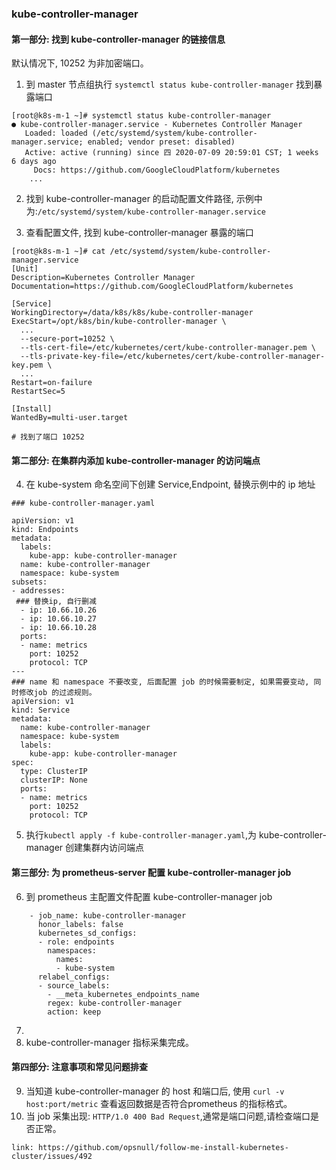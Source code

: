 ### kube-controller-manager
####  第一部分: 找到 kube-controller-manager 的链接信息

默认情况下, 10252 为非加密端口。
1. 到 master 节点组执行 `systemctl status kube-controller-manager` 找到暴露端口
```
[root@k8s-m-1 ~]# systemctl status kube-controller-manager
● kube-controller-manager.service - Kubernetes Controller Manager
   Loaded: loaded (/etc/systemd/system/kube-controller-manager.service; enabled; vendor preset: disabled)
   Active: active (running) since 四 2020-07-09 20:59:01 CST; 1 weeks 6 days ago
     Docs: https://github.com/GoogleCloudPlatform/kubernetes
    ...
```
2. 找到 kube-controller-manager 的启动配置文件路径, 示例中为:`/etc/systemd/system/kube-controller-manager.service`

3. 查看配置文件, 找到 kube-controller-manager 暴露的端口
```
[root@k8s-m-1 ~]# cat /etc/systemd/system/kube-controller-manager.service
[Unit]
Description=Kubernetes Controller Manager
Documentation=https://github.com/GoogleCloudPlatform/kubernetes

[Service]
WorkingDirectory=/data/k8s/k8s/kube-controller-manager
ExecStart=/opt/k8s/bin/kube-controller-manager \
  ...
  --secure-port=10252 \
  --tls-cert-file=/etc/kubernetes/cert/kube-controller-manager.pem \
  --tls-private-key-file=/etc/kubernetes/cert/kube-controller-manager-key.pem \
  ...
Restart=on-failure
RestartSec=5

[Install]
WantedBy=multi-user.target

# 找到了端口 10252
```

#### 第二部分: 在集群内添加 kube-controller-manager 的访问端点
4. 在 kube-system 命名空间下创建 Service,Endpoint, 替换示例中的 ip 地址
```
### kube-controller-manager.yaml

apiVersion: v1
kind: Endpoints
metadata:
  labels:
    kube-app: kube-controller-manager
  name: kube-controller-manager
  namespace: kube-system
subsets:
- addresses:
 ### 替换ip, 自行删减
  - ip: 10.66.10.26
  - ip: 10.66.10.27
  - ip: 10.66.10.28
  ports:
  - name: metrics
    port: 10252
    protocol: TCP
---
### name 和 namespace 不要改变, 后面配置 job 的时候需要制定, 如果需要变动, 同时修改job 的过滤规则。
apiVersion: v1
kind: Service
metadata:
  name: kube-controller-manager
  namespace: kube-system
  labels:
    kube-app: kube-controller-manager
spec:
  type: ClusterIP
  clusterIP: None
  ports:
  - name: metrics
    port: 10252
    protocol: TCP
```
5. 执行`kubectl apply -f kube-controller-manager.yaml`,为 kube-controller-manager 创建集群内访问端点

#### 第三部分: 为 prometheus-server 配置 kube-controller-manager job
6. 到 prometheus 主配置文件配置 kube-controller-manager job
```
    - job_name: kube-controller-manager
      honor_labels: false
      kubernetes_sd_configs:
      - role: endpoints
        namespaces:
          names:
          - kube-system
      relabel_configs:
      - source_labels:
        - __meta_kubernetes_endpoints_name
        regex: kube-controller-manager
        action: keep
```
7. 
8. kube-controller-manager 指标采集完成。

#### 第四部分: 注意事项和常见问题排查
9. 当知道 kube-controller-manager 的 host 和端口后, 使用 `curl -v host:port/metric` 查看返回数据是否符合prometheus 的指标格式。
10. 当 job 采集出现: `HTTP/1.0 400 Bad Request`,通常是端口问题,请检查端口是否正常。
```
link: https://github.com/opsnull/follow-me-install-kubernetes-cluster/issues/492
```